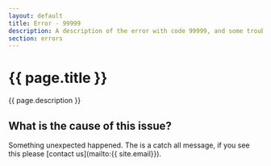 ```yaml
---
layout: default
title: Error - 99999
description: A description of the error with code 99999, and some trouble shooting steps.
section: errors
---
```


# {{ page.title }}
{{ page.description }}

## What is the cause of this issue?
Something unexpected happened. The is a catch all message, if you see this please [contact us](mailto:{{ site.email}}).
